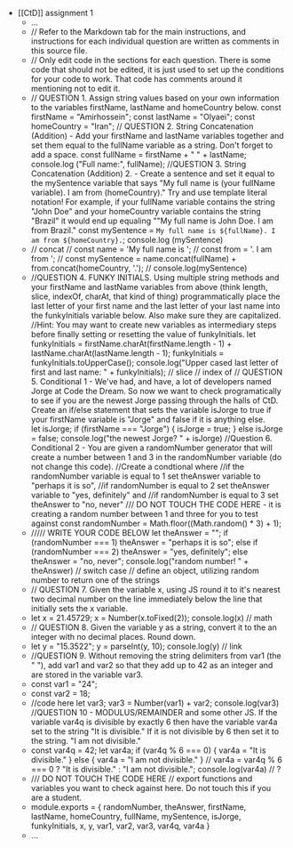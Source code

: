 - [[CtD]] assignment 1
	- ...
	- // Refer to the Markdown tab for the main instructions, and instructions for each individual question are written as comments in this source file.
	- // Only edit code in the sections for each question. There is some code that should not be edited, it is just used to set up the conditions for your code to work. That code has comments around it mentioning not to edit it.
	- // QUESTION 1. Assign string values based on your own information to the variables firstName, lastName and homeCountry below.
	  const firstName = "Amirhossein";
	  const lastName = "Olyaei";
	  const homeCountry = "Iran";
	  // QUESTION 2. String Concatenation (Addition) - Add your firstName and lastName variables together and set them equal to the fullName variable as a string. Don't forget to add a space.
	  const fullName = firstName + " " + lastName;
	  console.log ("Full name:", fullName);
	  //QUESTION 3. String Concatenation (Addition) 2. - Create a sentence and set it equal to the mySentence variable that says "My full name is (your fullName variable). I am from (homeCountry)." Try and use template literal notation! For example, if your fullName variable contains the string "John Doe" and your homeCountry variable contains the string "Brazil" it would end up equaling ""My full name is John Doe. I am from Brazil."
	  const mySentence = `My full name is ${fullName}. I am from ${homeCountry}.`;
	  console.log (mySentence)
	- // concat
	  // const name = 'My full name is ';
	  // const from = '. I am from ';
	  // const mySentence = name.concat(fullName) + from.concat(homeCountry, '.');
	  // console.log(mySentence)
	- //QUESTION 4. FUNKY INITIALS. Using multiple string methods and your firstName and lastName variables from above (think length, slice, indexOf, charAt, that kind of thing) programmatically place the last letter of your first name and the last letter of your last name into the funkyInitials variable below. Also make sure they are capitalized. 
	  //Hint: You may want to create new variables as intermediary steps before finally setting or resetting the value of funkyInitials.
	  let funkyInitials = firstName.charAt(firstName.length - 1) + lastName.charAt(lastName.length - 1);
	  funkyInitials = funkyInitials.toUpperCase();
	  console.log("Upper cased last letter of first and last name: " + funkyInitials);
	  // slice
	  // index of
	  // QUESTION 5. Conditional 1 - We've had, and have, a lot of developers named Jorge at Code the Dream.  So now we want to check programatically to see if you are the newest Jorge passing through the halls of CtD. Create an if/else statement that sets the variable isJorge to true if your firstName variable is "Jorge" and false if it is anything else.  
	  let isJorge;
	  if (firstName === "Jorge") {
	  isJorge = true;
	  } else
	  isJorge = false;
	  console.log("the newest Jorge? " + isJorge)
	  //Question 6. Conditional 2 - You are given a randomNumber generator that will create a number between 1 and 3 in the randomNumber variable (do not change this code). 
	  //Create a condtional where 
	  //if the randomNumber variable is equal to 1 set theAnswer variable to "perhaps it is so", 
	  //if randomNumber is equal to 2 set theAnswer variable to "yes, definitely" and 
	  //if randomNumber is equal to 3 set theAnswer to "no, never"
	  /// DO NOT TOUCH THE CODE HERE - it is creating a random number between 1 and three for you to test against
	  const randomNumber = Math.floor((Math.random() * 3) + 1);
	- ///// WRITE YOUR CODE BELOW 
	  let theAnswer = "";
	  if (randomNumber === 1)
	  theAnswer = "perhaps it is so";
	  else if (randomNumber === 2)
	  theAnswer = "yes, definitely";
	  else
	  theAnswer = "no, never";
	  console.log("random number! " + theAnswer)
	  // switch case
	  // define an object, utilizing random number to return one of the strings
	- // QUESTION 7. Given the variable x, using JS round it to it's nearest two decimal number on the line immediately below the line that initially sets the x variable.
	- let x = 21.45729;
	  x = Number(x.toFixed(2));
	  console.log(x)
	  // math
	- // QUESTION 8. Given the variable y as a string, convert it to the an integer with no decimal places. Round down.
	- let y = "15.3522";
	  y = parseInt(y, 10);
	  console.log(y)
	  // link
	- //QUESTION 9. Without removing the string delimiters from var1 (the " "), add var1 and var2 so that they add up to 42 as an integer and are stored in the variable var3.
	- const var1 = "24";
	- const var2 = 18;
	- //code here
	  let var3; 
	  var3 = Number(var1) + var2;
	  console.log(var3)
	  //QUESTION 10 - MODULUS/REMAINDER and some other JS. If the variable var4q is divisible by exactly 6 then have the variable var4a set to the string "It is divisible." If it is not divisible by 6 then set it to the string. "I am not divisible."
	- const var4q = 42;
	  let var4a;
	  if (var4q % 6 === 0) {
	    var4a = "It is divisible."
	  }
	  else {
	    var4a = "I am not divisible."
	  }
	  // var4a = var4q % 6 === 0 ? "It is divisible." : "I am not divisible.";
	  console.log(var4a)
	  // ?
	- /// DO NOT TOUCH THE CODE HERE
	  // export functions and variables you want to check against here. Do not touch this if you are a student.
	- module.exports = {
	  randomNumber, theAnswer, firstName, lastName, homeCountry, fullName, mySentence, isJorge, funkyInitials, x, y, var1, var2, var3, var4q, var4a
	  }
	- ...